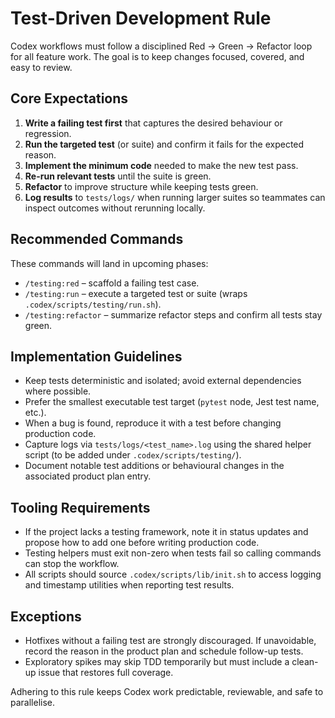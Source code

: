 # Test-Driven Development Rule

Codex workflows must follow a disciplined Red → Green → Refactor loop for all feature work. The goal is to keep changes focused, covered, and easy to review.

## Core Expectations
1. **Write a failing test first** that captures the desired behaviour or regression.
2. **Run the targeted test** (or suite) and confirm it fails for the expected reason.
3. **Implement the minimum code** needed to make the new test pass.
4. **Re-run relevant tests** until the suite is green.
5. **Refactor** to improve structure while keeping tests green.
6. **Log results** to `tests/logs/` when running larger suites so teammates can inspect outcomes without rerunning locally.

## Recommended Commands
These commands will land in upcoming phases:
- `/testing:red` – scaffold a failing test case.
- `/testing:run` – execute a targeted test or suite (wraps `.codex/scripts/testing/run.sh`).
- `/testing:refactor` – summarize refactor steps and confirm all tests stay green.

## Implementation Guidelines
- Keep tests deterministic and isolated; avoid external dependencies where possible.
- Prefer the smallest executable test target (`pytest` node, Jest test name, etc.).
- When a bug is found, reproduce it with a test before changing production code.
- Capture logs via `tests/logs/<test_name>.log` using the shared helper script (to be added under `.codex/scripts/testing/`).
- Document notable test additions or behavioural changes in the associated product plan entry.

## Tooling Requirements
- If the project lacks a testing framework, note it in status updates and propose how to add one before writing production code.
- Testing helpers must exit non-zero when tests fail so calling commands can stop the workflow.
- All scripts should source `.codex/scripts/lib/init.sh` to access logging and timestamp utilities when reporting test results.

## Exceptions
- Hotfixes without a failing test are strongly discouraged. If unavoidable, record the reason in the product plan and schedule follow-up tests.
- Exploratory spikes may skip TDD temporarily but must include a clean-up issue that restores full coverage.

Adhering to this rule keeps Codex work predictable, reviewable, and safe to parallelise.
